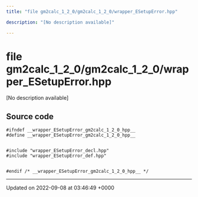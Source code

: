 ```yaml
---
title: "file gm2calc_1_2_0/gm2calc_1_2_0/wrapper_ESetupError.hpp"

description: "[No description available]"

---
```


# file gm2calc_1_2_0/gm2calc_1_2_0/wrapper_ESetupError.hpp

[No description available]




## Source code

```
#ifndef __wrapper_ESetupError_gm2calc_1_2_0_hpp__
#define __wrapper_ESetupError_gm2calc_1_2_0_hpp__


#include "wrapper_ESetupError_decl.hpp"
#include "wrapper_ESetupError_def.hpp"


#endif /* __wrapper_ESetupError_gm2calc_1_2_0_hpp__ */
```


-------------------------------

Updated on 2022-09-08 at 03:46:49 +0000
